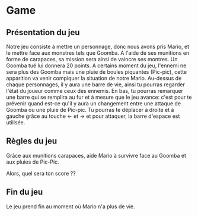 # Game
## Présentation du jeu
Notre jeu consiste à mettre un personnage, donc nous avons pris Mario, et le mettre face aux monstres tels que Goomba. A l'aide de ses munitions en forme de carapaces, sa mission sera ainsi de vaincre ses montres. Un Goomba tué lui donnera 20 points. A certains moment du jeu, l'ennemi ne sera plus des Goomba mais une pluie de boules piquantes (Pic-pic), cette apparition va venir compiquer la situation de notre Mario. Au-dessus de chaque personnages, il y aura une barre de vie, ainsi tu pourras regarder l'état du joueur comme ceux des ennemis. En bas, tu pourras remarquer une barre qui se remplira au fur et à mesure que le jeu avance: c'est pour te prévenir quand est-ce qu'il y aura un changement entre une attaque de Goomba ou une pluie de Pic-pic. Tu pourras te déplacer à droite et à gauche grâce au touche <- et -> et pour attaquer, la barre d'espace est utilisée. 


## Règles du jeu
Grâce aux munitions carapaces, aide Mario à survivre face au Goomba et aux pluies de Pic-Pic. 

Alors, quel sera ton score ?? 

## Fin du jeu
Le jeu prend fin au moment où Mario n'a plus de vie.  

